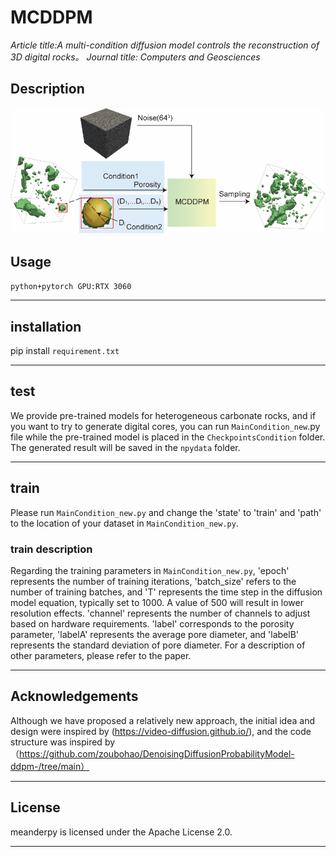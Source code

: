 # MCDDPM
_Article title:A multi-condition diffusion model controls the reconstruction of 3D digital rocks。_
_Journal title: Computers and Geosciences_
## Description
![MCDDPM](https://github.com/luoxinggyyy/MCDDPM/blob/main/data/11.tif)
##  Usage
   `python+pytorch
GPU:RTX 3060`

---
## installation
   pip install `requirement.txt`
   
---
## test
   We provide pre-trained models for heterogeneous carbonate rocks, and if you want to try to generate digital cores, you can run `MainCondition_new`.py file while the pre-trained model is placed in the `CheckpointsCondition` folder.
The generated result will be saved in the `npydata` folder.

---
## train
  Please run `MainCondition_new.py` and change the 'state' to 'train' and 'path' to the location of your dataset in `MainCondition_new.py`.
### train description
   Regarding the training parameters in `MainCondition_new.py`, 'epoch' represents the number of training iterations, 'batch_size' refers to the number of training batches, and 'T' represents the time step in the diffusion model equation, typically set to 1000. A value of 500 will result in lower resolution effects. 'channel' represents the number of channels to adjust based on hardware requirements. 'label' corresponds to the porosity parameter, 'labelA' represents the average pore diameter, and 'labelB' represents the standard deviation of pore diameter. For a description of other parameters, please refer to the paper.
   
---
## Acknowledgements
   Although we have proposed a relatively new approach, the initial idea and design were inspired by (https://video-diffusion.github.io/), and the code structure was inspired by （https://github.com/zoubohao/DenoisingDiffusionProbabilityModel-ddpm-/tree/main）
   
---
## License
   meanderpy is licensed under the Apache License 2.0.
   
---


